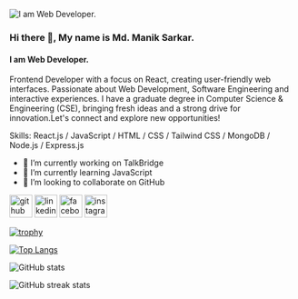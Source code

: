 ![I am Web Developer.](https://scontent.fdac20-1.fna.fbcdn.net/v/t39.30808-6/449449206_3685400095108918_6713532267636555563_n.jpg?_nc_cat=103&ccb=1-7&_nc_sid=cc71e4&_nc_eui2=AeGar_WxRYGQyfn6lZjfii5jN8gOalTZZPo3yA5qVNlk-hBXWsWRKGqjysAo8E2esuDW7v7YJvxnplw_IWdofVvk&_nc_ohc=pgvwCbvINY0Q7kNvgEnSYbW&_nc_ht=scontent.fdac20-1.fna&oh=00_AYAJujgu4crz0A-N-umrKvjAmGlSaNGaagntSCjAK5_yDw&oe=66899D23)

### Hi there 👋, My name is Md. Manik Sarkar.
#### I am Web Developer.

Frontend Developer with a focus on React, creating user-friendly web interfaces. Passionate about Web Development, Software Engineering and interactive experiences. I have a graduate degree in Computer Science & Engineering (CSE), bringing fresh ideas and a strong drive for innovation.Let's connect and explore new opportunities!


Skills: React.js / JavaScript / HTML / CSS / Tailwind CSS / MongoDB / Node.js / Express.js

- 🔭 I’m currently working on TalkBridge 
- 🌱 I’m currently learning JavaScript 
- 👯 I’m looking to collaborate on GitHub 


[<img src='https://cdn.jsdelivr.net/npm/simple-icons@3.0.1/icons/github.svg' alt='github' height='40'>](https://github.com/manik-kyau)  [<img src='https://cdn.jsdelivr.net/npm/simple-icons@3.0.1/icons/linkedin.svg' alt='linkedin' height='40'>](https://www.linkedin.com/in/www.linkedin.com/in/md-manik-sarkar/)  [<img src='https://cdn.jsdelivr.net/npm/simple-icons@3.0.1/icons/facebook.svg' alt='facebook' height='40'>](https://www.facebook.com/https://www.facebook.com/profile.php?id=100009168905374)  [<img src='https://cdn.jsdelivr.net/npm/simple-icons@3.0.1/icons/instagram.svg' alt='instagram' height='40'>](https://www.instagram.com/https://www.instagram.com/manik220055/?hl=en/)  

[![trophy](https://github-profile-trophy.vercel.app/?username=manik-kyau)](https://github.com/ryo-ma/github-profile-trophy)

[![Top Langs](https://github-readme-stats.vercel.app/api/top-langs/?username=manik-kyau)](https://github.com/anuraghazra/github-readme-stats)

![GitHub stats](https://github-readme-stats.vercel.app/api?username=manik-kyau&show_icons=true&count_private=true)  

![GitHub streak stats](https://streak-stats.demolab.com/?user=manik-kyau)  

